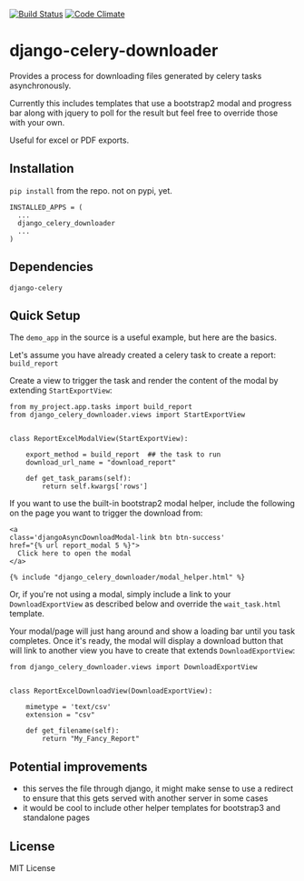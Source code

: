 [![Build Status](https://travis-ci.org/AASHE/django-celery-downloader.svg?branch=master)](https://travis-ci.org/AASHE/django-celery-downloader)
[![Code Climate](https://codeclimate.com/github/AASHE/django-celery-downloader/badges/gpa.svg)](https://codeclimate.com/github/AASHE/django-celery-downloader)

# django-celery-downloader

Provides a process for downloading files generated by celery tasks
asynchronously.

Currently this includes templates that use a bootstrap2 modal and progress
bar along with jquery to poll for the result but feel free to override those
with your own.

Useful for excel or PDF exports.

## Installation

`pip install` from the repo. not on pypi, yet.

    INSTALLED_APPS = (
      ...
      django_celery_downloader
      ...
    )

## Dependencies

`django-celery`

## Quick Setup

The `demo_app` in the source is a useful example, but here are the basics.

Let's assume you have already created a celery task to create a report:
`build_report`

Create a view to trigger the task and render the content of the modal by
extending `StartExportView`:

    from my_project.app.tasks import build_report
    from django_celery_downloader.views import StartExportView


    class ReportExcelModalView(StartExportView):

        export_method = build_report  ## the task to run
        download_url_name = "download_report"

        def get_task_params(self):
            return self.kwargs['rows']

If you want to use the built-in bootstrap2 modal helper, include the following
on the page you want to trigger the download from:

    <a
    class='djangoAsyncDownloadModal-link btn btn-success'
    href="{% url report_modal 5 %}">
      Click here to open the modal
    </a>

    {% include "django_celery_downloader/modal_helper.html" %}

Or, if you're not using a modal, simply include a link to your
`DownloadExportView` as described below and override the `wait_task.html`
template.

Your modal/page will just hang around and show a loading bar until you task
completes. Once it's ready, the modal will display a download button that will
link to another view you have to create that extends `DownloadExportView`:

    from django_celery_downloader.views import DownloadExportView


    class ReportExcelDownloadView(DownloadExportView):

        mimetype = 'text/csv'
        extension = "csv"

        def get_filename(self):
            return "My_Fancy_Report"

## Potential improvements

  - this serves the file through django, it might make sense to use a redirect
  to ensure that this gets served with another server in some cases
  - it would be cool to include other helper templates for bootstrap3 and
  standalone pages

## License

MIT License
